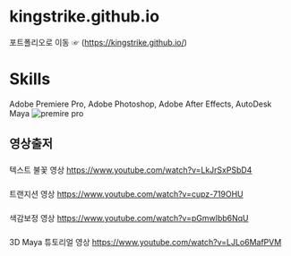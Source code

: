 # kingstrike.github.io
포트폴리오로 이동 ☞ (https://kingstrike.github.io/)


# Skills
Adobe Premiere Pro, Adobe Photoshop, Adobe After Effects, AutoDesk Maya
<img alt="premire pro"  src="https://w.namu.la/s/4502f1afe0418976068fc2d59f71df30c97b3ff44279536168aacf05f1e39621cd5f0bee
677d717c136e8c627d0862c1541e1971c9d49fbe056b654b289ce14d3d1c2dfbe473a980ddf946d03294a1509f7445b1d8298a982950cb3b428fc91b"/>

## 영상출저

###
텍스트 불꽃 영상
https://www.youtube.com/watch?v=LkJrSxPSbD4
###
트랜지션 영상
https://www.youtube.com/watch?v=cupz-719OHU
###
색감보정 영상
https://www.youtube.com/watch?v=pGmwIbb6NqU
###
3D Maya 튜토리얼 영상
https://www.youtube.com/watch?v=LJLo6MafPVM
